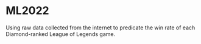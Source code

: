 # ML2022
Using raw data collected from the internet to predicate the win rate of each Diamond-ranked League of Legends game. 

